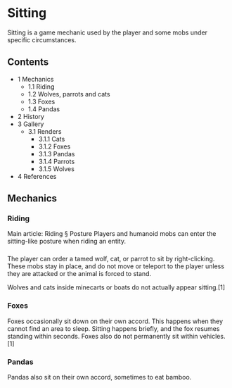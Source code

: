 # Sitting
Sitting is a game mechanic used by the player and some mobs under specific circumstances.

## Contents
- 1 Mechanics
	- 1.1 Riding
	- 1.2 Wolves, parrots and cats
	- 1.3 Foxes
	- 1.4 Pandas
- 2 History
- 3 Gallery
	- 3.1 Renders
		- 3.1.1 Cats
		- 3.1.2 Foxes
		- 3.1.3 Pandas
		- 3.1.4 Parrots
		- 3.1.5 Wolves
- 4 References

## Mechanics
### Riding
Main article: Riding § Posture
Players and humanoid mobs can enter the sitting-like posture when riding an entity.

### 
The player can order a tamed wolf, cat, or parrot to sit by right-clicking. These mobs stay in place, and do not move or teleport to the player unless they are attacked or the animal is forced to stand.

Wolves and cats inside minecarts or boats do not actually appear sitting.[1]

### Foxes
Foxes occasionally sit down on their own accord. This happens when they cannot find an area to sleep. Sitting happens briefly, and the fox resumes standing within seconds. Foxes also do not permanently sit within vehicles.[1]

### Pandas
Pandas also sit on their own accord, sometimes to eat bamboo.


